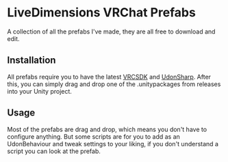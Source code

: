 # LiveDimensions VRChat Prefabs
 A collection of all the prefabs I've made, they are all free to download and edit.
## Installation
All prefabs require you to have the latest [VRCSDK](https://vrchat.com/home/download) and [UdonSharp](https://github.com/MerlinVR/UdonSharp/releases/latest). After this, you can simply drag and drop one of the .unitypackages from releases into your Unity project.

## Usage
Most of the prefabs are drag and drop, which means you don't have to configure anything. But some scripts are for you to add as an UdonBehaviour and tweak settings to your liking, if you don't understand a script you can look at the prefab.
